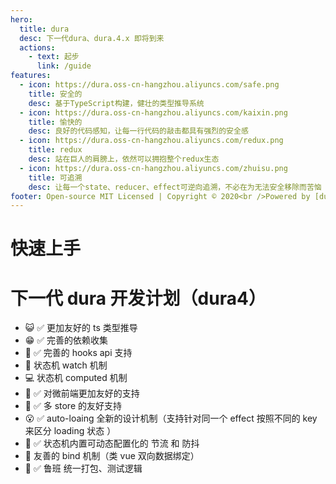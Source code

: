 ```yaml
---
hero:
  title: dura
  desc: 下一代dura、dura.4.x 即将到来
  actions:
    - text: 起步
      link: /guide
features:
  - icon: https://dura.oss-cn-hangzhou.aliyuncs.com/safe.png
    title: 安全的
    desc: 基于TypeScript构建，健壮的类型推导系统
  - icon: https://dura.oss-cn-hangzhou.aliyuncs.com/kaixin.png
    title: 愉快的
    desc: 良好的代码感知，让每一行代码的敲击都具有强烈的安全感
  - icon: https://dura.oss-cn-hangzhou.aliyuncs.com/redux.png
    title: redux
    desc: 站在巨人的肩膀上，依然可以拥抱整个redux生态
  - icon: https://dura.oss-cn-hangzhou.aliyuncs.com/zhuisu.png
    title: 可追溯
    desc: 让每一个state、reducer、effect可逆向追溯，不必在为无法安全移除而苦恼
footer: Open-source MIT Licensed | Copyright © 2020<br />Powered by [dumi](https://d.umijs.org)
---
```


# 快速上手

# 下一代 dura 开发计划（dura4）

- 😺 ✅ 更加友好的 ts 类型推导
- 😁 ✅ 完善的依赖收集
- 🚀 ✅ 完善的 hooks api 支持
- 📱 状态机 watch 机制
- 💻 状态机 computed 机制
- 🧱 ✅ 对微前端更加友好的支持
- 👬 ✅ 多 store 的友好支持
- 😮 ✅ auto-loaing 全新的设计机制（支持针对同一个 effect 按照不同的 key 来区分 loading 状态 ）
- 🚗 ✅ 状态机内置可动态配置化的 节流 和 防抖
- 🍳 友善的 bind 机制（类 vue 双向数据绑定）
- 🔧 ✅ 鲁班 统一打包、测试逻辑
